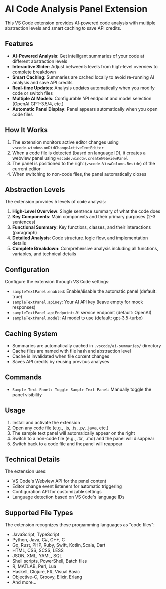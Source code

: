 # AI Code Analysis Panel Extension

This VS Code extension provides AI-powered code analysis with multiple abstraction levels and smart caching to save API credits.

## Features

- **AI-Powered Analysis**: Get intelligent summaries of your code at different abstraction levels
- **Interactive Slider**: Adjust between 5 levels from high-level overview to complete breakdown
- **Smart Caching**: Summaries are cached locally to avoid re-running AI analysis and save API credits
- **Real-time Updates**: Analysis updates automatically when you modify code or switch files
- **Multiple AI Models**: Configurable API endpoint and model selection (OpenAI GPT-3.5/4, etc.)
- **Automatic Panel Display**: Panel appears automatically when you open code files

## How It Works

1. The extension monitors active editor changes using `vscode.window.onDidChangeActiveTextEditor`
2. When a code file is detected (based on language ID), it creates a webview panel using `vscode.window.createWebviewPanel`
3. The panel is positioned to the right (`vscode.ViewColumn.Beside`) of the current editor
4. When switching to non-code files, the panel automatically closes

## Abstraction Levels

The extension provides 5 levels of code analysis:

1. **High-Level Overview**: Single sentence summary of what the code does
2. **Key Components**: Main components and their primary purposes (2-3 sentences)
3. **Functional Summary**: Key functions, classes, and their interactions (paragraph)
4. **Detailed Analysis**: Code structure, logic flow, and implementation details
5. **Complete Breakdown**: Comprehensive analysis including all functions, variables, and technical details

## Configuration

Configure the extension through VS Code settings:

- `sampleTextPanel.enabled`: Enable/disable the automatic panel (default: true)
- `sampleTextPanel.apiKey`: Your AI API key (leave empty for mock responses)
- `sampleTextPanel.apiEndpoint`: AI service endpoint (default: OpenAI)
- `sampleTextPanel.model`: AI model to use (default: gpt-3.5-turbo)

## Caching System

- Summaries are automatically cached in `.vscode/ai-summaries/` directory
- Cache files are named with file hash and abstraction level
- Cache is invalidated when file content changes
- Saves API credits by reusing previous analyses

## Commands

- `Sample Text Panel: Toggle Sample Text Panel`: Manually toggle the panel visibility

## Usage

1. Install and activate the extension
2. Open any code file (e.g., .js, .ts, .py, .java, etc.)
3. The sample text panel will automatically appear on the right
4. Switch to a non-code file (e.g., .txt, .md) and the panel will disappear
5. Switch back to a code file and the panel will reappear

## Technical Details

The extension uses:
- VS Code's Webview API for the panel content
- Editor change event listeners for automatic triggering
- Configuration API for customizable settings
- Language detection based on VS Code's language IDs

## Supported File Types

The extension recognizes these programming languages as "code files":
- JavaScript, TypeScript
- Python, Java, C#, C++, C
- Go, Rust, PHP, Ruby, Swift, Kotlin, Scala, Dart
- HTML, CSS, SCSS, LESS
- JSON, XML, YAML, SQL
- Shell scripts, PowerShell, Batch files
- R, MATLAB, Perl, Lua
- Haskell, Clojure, F#, Visual Basic
- Objective-C, Groovy, Elixir, Erlang
- And more...
